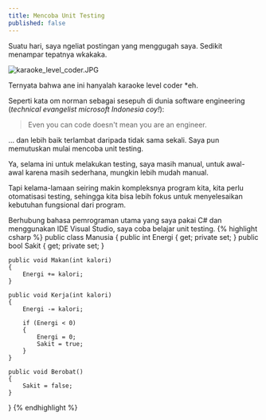 ```yaml
---
title: Mencoba Unit Testing
published: false
---
```


Suatu hari, saya ngeliat postingan yang menggugah saya. Sedikit menampar tepatnya wkakaka.

![karaoke_level_coder.JPG]({{site.baseurl}}/assets/images/karaoke_level_coder.JPG)

Ternyata bahwa ane ini hanyalah karaoke level coder *eh.

Seperti kata om norman sebagai sesepuh di dunia software engineering (_technical evangelist microsoft Indonesia coy!_):

> Even you can code doesn't mean you are an engineer.

... dan lebih baik terlambat daripada tidak sama sekali. Saya pun memutuskan mulai mencoba unit testing. 

Ya, selama ini untuk melakukan testing, saya masih manual, untuk awal-awal karena masih sederhana, mungkin lebih mudah manual. 

Tapi kelama-lamaan seiring makin kompleksnya program kita, kita perlu otomatisasi testing, sehingga kita bisa lebih fokus untuk menyelesaikan kebutuhan fungsional dari program.

Berhubung bahasa pemrograman utama yang saya pakai C# dan menggunakan IDE Visual Studio, saya coba belajar unit testing.
{% highlight csharp %}
public class Manusia
{
    public int Energi { get; private set; }
    public bool Sakit { get; private set; }

    public void Makan(int kalori)
    {
        Energi += kalori;
    }

    public void Kerja(int kalori)
    {
        Energi -= kalori;

        if (Energi < 0)
        {
            Energi = 0;
            Sakit = true;
        }
    }

    public void Berobat()
    {
        Sakit = false;
    }
}
{% endhighlight %}

